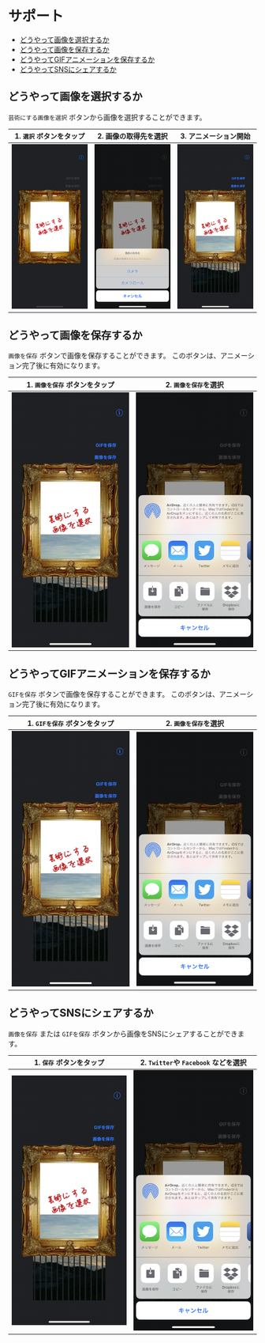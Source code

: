# サポート

- [どうやって画像を選択するか](./jp#どうやって画像を選択するか)
- [どうやって画像を保存するか](./jp#どうやって画像を保存するか)
- [どうやってGIFアニメーションを保存するか](./jp#どうやってgifアニメーションを保存するか)
- [どうやってSNSにシェアするか](./jp#どうやってsnsにシェアするか)

## どうやって画像を選択するか

`芸術にする画像を選択` ボタンから画像を選択することができます。

| 1. `選択` ボタンをタップ | 2. 画像の取得先を選択 | 3. アニメーション開始 |
| :-: | :-: | :-: |
| ![](./Images/jp/root.png) | ![](./Images/jp/image_source.png) | ![](./Images/jp/animated.png) |

## どうやって画像を保存するか

`画像を保存` ボタンで画像を保存することができます。
このボタンは、アニメーション完了後に有効になります。

| 1. `画像を保存` ボタンをタップ | 2. `画像を保存`を選択 |
| :-: | :-: |
| ![](./Images/jp/animated.png) | ![](./Images/jp/activity.png) |

## どうやってGIFアニメーションを保存するか

`GIFを保存` ボタンで画像を保存することができます。
このボタンは、アニメーション完了後に有効になります。

| 1. `GIFを保存` ボタンをタップ | 2. `画像を保存`を選択 |
| :-: | :-: |
| ![](./Images/jp/animated.png) | ![](./Images/jp/activity.png) |

## どうやってSNSにシェアするか

`画像を保存` または `GIFを保存` ボタンから画像をSNSにシェアすることができます。

| 1. `保存` ボタンをタップ | 2. `Twitter`や `Facebook` などを選択  |
| :-: | :-: |
| ![](./Images/jp/animated.png) | ![](./Images/jp/activity.png) |

